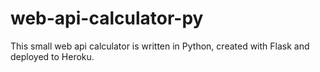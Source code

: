 
# web-api-calculator-py


This small web api calculator is written in Python, created with Flask and deployed to Heroku.

